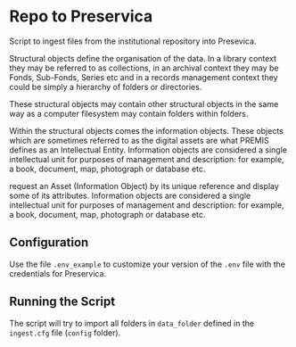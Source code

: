 # Repo to Preservica

Script to ingest files from the institutional repository into Presevica.

Structural objects define the organisation of the data. In a library context they may be referred to as collections, in an archival context they may be Fonds, Sub-Fonds, Series etc and in a records management context they could be simply a hierarchy of folders or directories.

These structural objects may contain other structural objects in the same way as a computer filesystem may contain folders within folders.

Within the structural objects comes the information objects. These objects which are sometimes referred to as the digital assets are what PREMIS defines as an Intellectual Entity. Information objects are considered a single intellectual unit for purposes of management and description: for example, a book, document, map, photograph or database etc.

request an Asset (Information Object) by its unique reference and display some of its attributes. Information objects are considered a single intellectual unit for purposes of management and description: for example, a book, document, map, photograph or database etc.

## Configuration

Use the file `.env_example` to customize your version of the `.env` file with the credentials for Preservica.

## Running the Script

The script will try to import all folders in `data_folder` defined in the `ingest.cfg` file (`config` folder).
